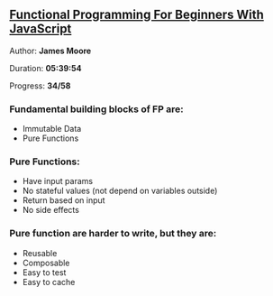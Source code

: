 
## [Functional Programming For Beginners With JavaScript](https://coursehunter.net/course/javascript-funkcionalnoe-programmirovanie-dlya-nachinayushchih)

Author: **James Moore**

Duration: **05:39:54**

Progress: **34/58** 

### Fundamental building blocks of FP are:

- Immutable Data
- Pure Functions

### Pure Functions:

- Have input params
- No stateful values (not depend on variables outside)
- Return based on input
- No side effects

### Pure function are harder to write, but they are:

- Reusable
- Composable
- Easy to test
- Easy to cache

